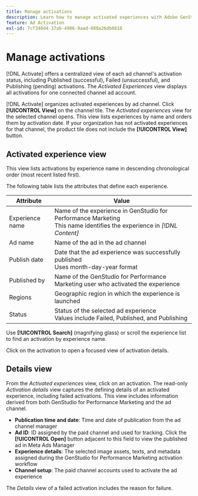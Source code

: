 ```yaml
---
title: Manage activations
description: Learn how to manage activated experiences with Adobe GenStudio for Performance Marketing.
feature: Ad Activation
exl-id: 7cf340d4-37ab-4906-9aad-088a26db0818
---
```

# Manage activations

[!DNL Activate] offers a centralized view of each ad channel's activation status, including Published (successful), Failed (unsuccessful), and Publishing (pending) activations. The _Activated Experiences_ view displays all activations for one connected channel ad account.

[!DNL Activate] organizes activated experiences by ad channel. Click **[!UICONTROL View]** on the channel tile. The _Activated experiences_ view for the selected channel opens. This view lists experiences by name and orders them by activation date. If your organization has not activated experiences for that channel, the product tile does not include the **[!UICONTROL View]** button.

## Activated experience view

This view lists activations by experience name in descending chronological order (most recent listed first).

The following table lists the attributes that define each experience.

| Attribute        | Value                                                                                       |
|------------------|---------------------------------------------------------------------------------------------|
| Experience name  | Name of the experience in GenStudio for Performance Marketing<br>This name identifies the experience in _[!DNL Content]_ |
| Ad name          | Name of the ad in the ad channel                                                           |
| Publish date     | Date that the ad experience was successfully published<br>Uses month-day-year format         |
| Published by     | Name of the GenStudio for Performance Marketing user who activated the experience          |
| Regions          | Geographic region in which the experience is launched     |
| Status           | Status of the selected ad experience<br>Values include Failed, Published, and Publishing    |

Use **[!UICONTROL Search]** (magnifying glass) or scroll the experience list to find an activation by experience name.

Click on the activation to open a focused view of activation details.

## Details view

From the _Activated experiences_ view, click on an activation. The read-only _Activation details_ view captures the defining details of an activated experience, including failed activations. This view includes information derived from both GenStudio for Performance Marketing and the ad channel.

* **Publication time and date**: Time and date of publication from the ad channel manager
* **Ad ID**: ID assigned by the paid channel and used for tracking. Click the **[!UICONTROL Open]** button adjacent to this field to view the published ad in Meta Ads Manager
* **Experience details**: The selected image assets, texts, and metadata assigned during the GenStudio for Performance Marketing activation workflow
* **Channel setup**: The paid channel accounts used to activate the ad experience

The _Details_ view of a failed activation includes the reason for failure.
